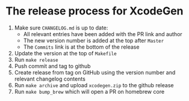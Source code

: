 # The release process for XcodeGen

1. Make sure `CHANGELOG.md` is up to date:
   - All relevant entries have been added with the PR link and author
   - The new version number is added at the top after `Master`
   - The `Commits` link is at the bottom of the release
1. Update the version at the top of `Makefile`
1. Run `make release`
1. Push commit and tag to github
1. Create release from tag on GitHub using the version number and relevant changelog contents
1. Run `make archive` and upload `xcodegen.zip` to the github release
1. Run `make bump_brew` which will open a PR on homebrew core
